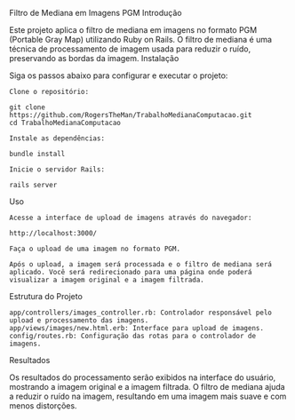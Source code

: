 Filtro de Mediana em Imagens PGM
Introdução

Este projeto aplica o filtro de mediana em imagens no formato PGM (Portable Gray Map) utilizando Ruby on Rails. O filtro de mediana é uma técnica de processamento de imagem usada para reduzir o ruído, preservando as bordas da imagem.
Instalação

Siga os passos abaixo para configurar e executar o projeto:

    Clone o repositório:

    git clone https://github.com/RogersTheMan/TrabalhoMedianaComputacao.git
    cd TrabalhoMedianaComputacao

    Instale as dependências:

    bundle install

    Inicie o servidor Rails:

    rails server

Uso

    Acesse a interface de upload de imagens através do navegador:

    http://localhost:3000/

    Faça o upload de uma imagem no formato PGM.

    Após o upload, a imagem será processada e o filtro de mediana será aplicado. Você será redirecionado para uma página onde poderá visualizar a imagem original e a imagem filtrada.

Estrutura do Projeto

    app/controllers/images_controller.rb: Controlador responsável pelo upload e processamento das imagens.
    app/views/images/new.html.erb: Interface para upload de imagens.
    config/routes.rb: Configuração das rotas para o controlador de imagens.

Resultados

Os resultados do processamento serão exibidos na interface do usuário, mostrando a imagem original e a imagem filtrada. O filtro de mediana ajuda a reduzir o ruído na imagem, resultando em uma imagem mais suave e com menos distorções.

